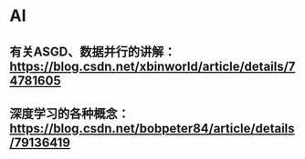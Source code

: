 # AI
## 有关ASGD、数据并行的讲解：https://blog.csdn.net/xbinworld/article/details/74781605
## 深度学习的各种概念：https://blog.csdn.net/bobpeter84/article/details/79136419
## 
